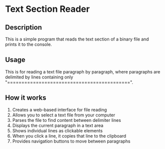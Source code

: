 # Text Section Reader
## Description
This is a simple program that reads the text section of a binary file and prints it to the console.

## Usage 
This is for reading a text file paragraph by paragraph, where paragraphs are delimited by lines containing only "===========================================".

## How it works
1. Creates a web-based interface for file reading
2. Allows you to select a text file from your computer
3. Parses the file to find content between delimiter lines
4. Displays the current paragraph in a text area
5. Shows individual lines as clickable elements
6. When you click a line, it copies that line to the clipboard
7. Provides navigation buttons to move between paragraphs